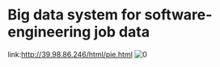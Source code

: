 # Big data system for software-engineering job data
link:http://39.98.86.246/html/pie.html
![0](http://39.98.86.246/html/bg.jpg)
